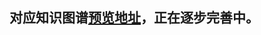 ## 对应知识图谱[预览地址](http://naotu.baidu.com/file/01d8eaa8b257d8a3714f7d021103438e?token=4274c08d3dce3350)，正在逐步完善中。
